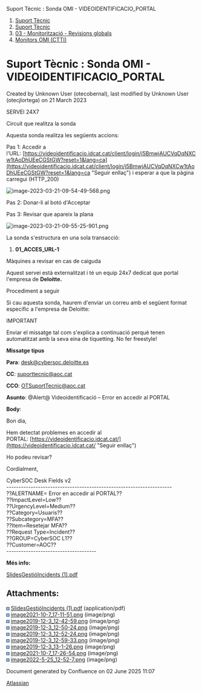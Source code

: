 Suport Tècnic : Sonda OMI - VIDEOIDENTIFICACIO\_PORTAL  

1.  [Suport Tècnic](index.html)
2.  [Suport Tècnic](13893782.html)
3.  [03 - Monitorització - Revisions globals](26313327.html)
4.  [Monitors OMI (CTTI)](26313608.html)

Suport Tècnic : Sonda OMI - VIDEOIDENTIFICACIO\_PORTAL
======================================================

Created by Unknown User (otecobernal), last modified by Unknown User (otecjlortega) on 21 March 2023

SERVEI 24X7

Circuit que realitza la sonda

Aquesta sonda realitza les següents accions:

Pas 1: Accedir a l'URL: [https://videoidentificacio.idcat.cat/client/login/j5BmwjAUCVqDqNXCw1tAoDhUEeCGStGW?reset=1&lang=ca](https://videoidentificacio.idcat.cat/client/login/j5BmwjAUCVqDqNXCw1tAoDhUEeCGStGW?reset=1&lang=ca "Seguir enllaç") i esperar a que la pàgina carregui (HTTP\_200)

![image-2023-03-21-09-54-49-568.png](https://contacte.aoc.cat/secure/attachment/94163/94163_image-2023-03-21-09-54-49-568.png)

Pas 2: Donar-li al botó d'Acceptar

Pas 3: Revisar que apareix la plana

![image-2023-03-21-09-55-25-901.png](https://contacte.aoc.cat/secure/attachment/94162/94162_image-2023-03-21-09-55-25-901.png)

  

La sonda s'estructura en una sola transacció:

1.  **01\_ACCES\_URL-1**

  

  

Màquines a revisar en cas de caiguda

Aquest servei està externalitzat i té un equip 24x7 dedicat que portal l'empresa de **Deloitte.**

Procediment a seguir

Si cau aquesta sonda, haurem d'enviar un correu amb el següent format específic a l'empresa de Deloitte:

IMPORTANT

Enviar el missatge tal com s'explica a continuació perquè tenen automatitzat amb la seva eina de tiquetting. No fer freestyle!

**Missatge tipus**

**Para**: [desk@cybersoc.deloitte.es](mailto:desk@cybersoc.deloitte.es)

**CC**: [suporttecnic@aoc.cat](mailto:suporttecnic@aoc.cat)

**CCO**: [OTSuportTecnic@aoc.cat](mailto:OTSuportTecnic@aoc.cat)

**Asunto**: @Alert@ Videoidentificació – Error en accedir al PORTAL

**Body**:

Bon dia,

Hem detectat problemes en accedir al PORTAL: [https://videoidentificacio.idcat.cat/](https://videoidentificacio.idcat.cat/ "Seguir enllaç")

Ho podeu revisar?

Cordialment,

  
CyberSOC Desk Fields v2  
\--------------------------------------------------------------------  
??ALERTNAME= Error en accedir al PORTAL??  
??ImpactLevel=Low??  
??UrgencyLevel=Medium??  
??Category=Usuaris??  
??Subcategory=MFA??  
??Item=Resetejar MFA??  
??Request Type=Incident??  
??GROUP=CyberSOC L1??  
??Customer=AOC??  
\-------------------------------------

**Més info:**

[SlidesGestióIncidents (1).pdf](attachments/61931798/61931799.pdf)

  

  

Attachments:
------------

![](images/icons/bullet_blue.gif) [SlidesGestióIncidents (1).pdf](attachments/61931798/61931799.pdf) (application/pdf)  
![](images/icons/bullet_blue.gif) [image2021-10-7\_17-11-51.png](attachments/61931798/61931800.png) (image/png)  
![](images/icons/bullet_blue.gif) [image2019-12-3\_12-42-59.png](attachments/61931798/61931801.png) (image/png)  
![](images/icons/bullet_blue.gif) [image2019-12-3\_12-50-24.png](attachments/61931798/61931802.png) (image/png)  
![](images/icons/bullet_blue.gif) [image2019-12-3\_12-52-24.png](attachments/61931798/61931803.png) (image/png)  
![](images/icons/bullet_blue.gif) [image2019-12-3\_12-59-33.png](attachments/61931798/61931804.png) (image/png)  
![](images/icons/bullet_blue.gif) [image2019-12-3\_13-1-26.png](attachments/61931798/61931805.png) (image/png)  
![](images/icons/bullet_blue.gif) [image2021-10-7\_17-26-54.png](attachments/61931798/61931806.png) (image/png)  
![](images/icons/bullet_blue.gif) [image2022-5-25\_12-52-7.png](attachments/61931798/64981512.png) (image/png)  

Document generated by Confluence on 02 June 2025 11:07

[Atlassian](http://www.atlassian.com/)